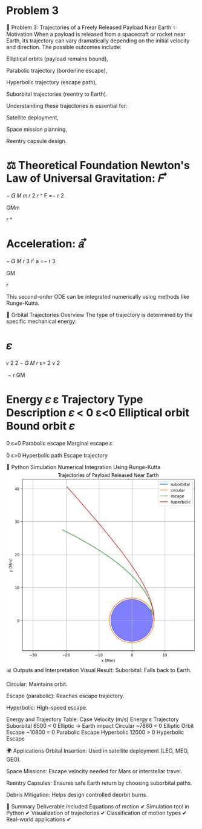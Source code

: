 # Problem 3
🌌 Problem 3: Trajectories of a Freely Released Payload Near Earth
✨ Motivation
When a payload is released from a spacecraft or rocket near Earth, its trajectory can vary dramatically depending on the initial velocity and direction. The possible outcomes include:

Elliptical orbits (payload remains bound),

Parabolic trajectory (borderline escape),

Hyperbolic trajectory (escape path),

Suborbital trajectories (reentry to Earth).

Understanding these trajectories is essential for:

Satellite deployment,

Space mission planning,

Reentry capsule design.

⚖️ Theoretical Foundation
Newton's Law of Universal Gravitation:
𝐹
⃗
=
−
𝐺
𝑀
𝑚
𝑟
2
𝑟
^
F
 =− 
r 
2
 
GMm
​
  
r
^
 
Acceleration:
𝑎
⃗
=
−
𝐺
𝑀
𝑟
3
𝑟
⃗
a
 =− 
r 
3
 
GM
​
  
r
 
This second-order ODE can be integrated numerically using methods like Runge-Kutta.

🚀 Orbital Trajectories Overview
The type of trajectory is determined by the specific mechanical energy:

𝜀
=
𝑣
2
2
−
𝐺
𝑀
𝑟
ε= 
2
v 
2
 
​
 − 
r
GM
​
 
Energy 
𝜀
ε	Trajectory Type	Description
𝜀
<
0
ε<0	Elliptical orbit	Bound orbit
𝜀
=
0
ε=0	Parabolic escape	Marginal escape
𝜀
>
0
ε>0	Hyperbolic path	Escape trajectory

🧮 Python Simulation
Numerical Integration Using Runge-Kutta
![alt text](image-4.png)
📊 Outputs and Interpretation
Visual Result:
Suborbital: Falls back to Earth.

Circular: Maintains orbit.

Escape (parabolic): Reaches escape trajectory.

Hyperbolic: High-speed escape.

Energy and Trajectory Table:
Case	Velocity (m/s)	Energy ε	Trajectory
Suborbital	6500	< 0	Elliptic → Earth impact
Circular	~7660	< 0	Elliptic Orbit
Escape	~10800	= 0	Parabolic Escape
Hyperbolic	12000	> 0	Hyperbolic Escape

🌍 Applications
Orbital Insertion: Used in satellite deployment (LEO, MEO, GEO).

Space Missions: Escape velocity needed for Mars or interstellar travel.

Reentry Capsules: Ensures safe Earth return by choosing suborbital paths.

Debris Mitigation: Helps design controlled deorbit burns.

🧠 Summary
Deliverable	Included
Equations of motion	✔
Simulation tool in Python	✔
Visualization of trajectories	✔
Classification of motion types	✔
Real-world applications	✔